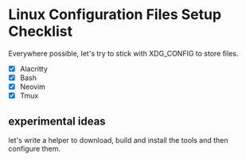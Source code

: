 # Linux Configuration Files Setup Checklist
Everywhere possible, let's try to stick with XDG_CONFIG to store files.

- [x] Alacritty
- [x] Bash
- [x] Neovim
- [x] Tmux

## experimental ideas
let's write a helper to download, build and install the tools and then configure them.
